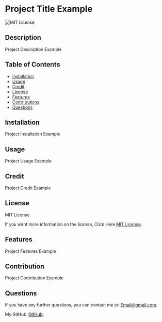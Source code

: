 
  # Project Title Example

  ![MIT License](https://img.shields.io/badge/License-MIT-yellow.svg)

  ## Description

  Project Description Example

  ## Table of Contents

  - [Installation](#installation)
  - [Usage](#usage)
  - [Credit](#credit)
  - [License](#license)
  - [Features](#features)
  - [Contributions](#contributions)
  - [Questions](#questions)

  ## Installation

  Project Installation Example

  ## Usage

  Project Usage Example

  ## Credit

  Project Credit Example

  ## License

  MIT License

  If you want more information on the license, Click Here [MIT License](https://opensource.org/licenses/MIT).

  ## Features

  Project Features Example

  ## Contribution

  Project Contribution Example

  ## Questions

  If you have any further questions, you can contact me at: Email@gmail.com.

  My GitHub :[GitHub](https://github.com/GitHub).
  
  